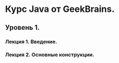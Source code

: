 # Курс Java от GeekBrains.
## Уровень 1.
### Лекция 1. Введение.
### Лекция 2. Основные конструкции.